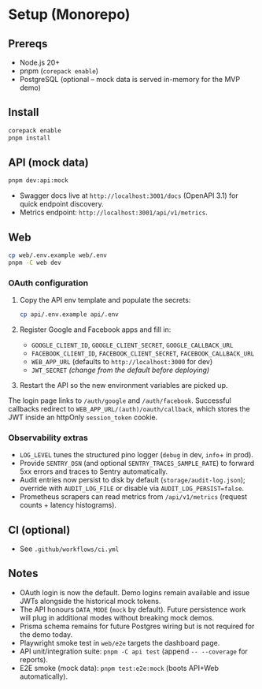 # Setup (Monorepo)

## Prereqs

- Node.js 20+
- pnpm (`corepack enable`)
- PostgreSQL (optional – mock data is served in-memory for the MVP demo)

## Install

```bash
corepack enable
pnpm install
```

## API (mock data)

```bash
pnpm dev:api:mock
```

- Swagger docs live at `http://localhost:3001/docs` (OpenAPI 3.1) for quick endpoint discovery.
- Metrics endpoint: `http://localhost:3001/api/v1/metrics`.

## Web

```bash
cp web/.env.example web/.env
pnpm -C web dev
```

### OAuth configuration

1. Copy the API env template and populate the secrets:

   ```bash
   cp api/.env.example api/.env
   ```

2. Register Google and Facebook apps and fill in:

   - `GOOGLE_CLIENT_ID`, `GOOGLE_CLIENT_SECRET`, `GOOGLE_CALLBACK_URL`
   - `FACEBOOK_CLIENT_ID`, `FACEBOOK_CLIENT_SECRET`, `FACEBOOK_CALLBACK_URL`
   - `WEB_APP_URL` (defaults to `http://localhost:3000` for dev)
   - `JWT_SECRET` *(change from the default before deploying)*

3. Restart the API so the new environment variables are picked up.

The login page links to `/auth/google` and `/auth/facebook`. Successful callbacks redirect to
`WEB_APP_URL/(auth)/oauth/callback`, which stores the JWT inside an httpOnly `session_token` cookie.

### Observability extras

- `LOG_LEVEL` tunes the structured pino logger (`debug` in dev, `info`+ in prod).
- Provide `SENTRY_DSN` (and optional `SENTRY_TRACES_SAMPLE_RATE`) to forward 5xx errors and traces to Sentry automatically.
- Audit entries now persist to disk by default (`storage/audit-log.json`); override with `AUDIT_LOG_FILE` or disable via `AUDIT_LOG_PERSIST=false`.
- Prometheus scrapers can read metrics from `/api/v1/metrics` (request counts + latency histograms).

## CI (optional)

- See `.github/workflows/ci.yml`

## Notes

- OAuth login is now the default. Demo logins remain available and issue JWTs alongside the historical mock tokens.
- The API honours `DATA_MODE` (`mock` by default). Future persistence work will plug in additional modes without breaking mock demos.
- Prisma schema remains for future Postgres wiring but is not required for the demo today.
- Playwright smoke test in `web/e2e` targets the dashboard page.
- API unit/integration suite: `pnpm -C api test` (append `-- --coverage` for reports).
- E2E smoke (mock data): `pnpm test:e2e:mock` (boots API+Web automatically).
